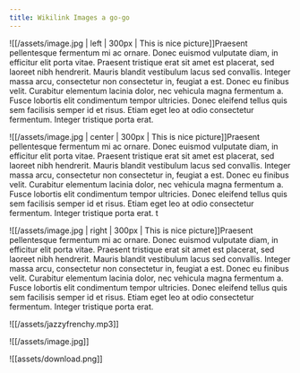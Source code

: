 ```yaml
---
title: Wikilink Images a go-go
---
```


![[/assets/image.jpg | left | 300px | This is nice picture]]Praesent pellentesque fermentum mi ac ornare. Donec euismod vulputate diam, in efficitur elit porta vitae. Praesent tristique erat sit amet est placerat, sed laoreet nibh hendrerit. Mauris blandit vestibulum lacus sed convallis. Integer massa arcu, consectetur non consectetur in, feugiat a est. Donec eu finibus velit. Curabitur elementum lacinia dolor, nec vehicula magna fermentum a. Fusce lobortis elit condimentum tempor ultricies. Donec eleifend tellus quis sem facilisis semper id et risus. Etiam eget leo at odio consectetur fermentum. Integer tristique porta erat.

![[/assets/image.jpg | center | 300px | This is nice picture]]Praesent pellentesque fermentum mi ac ornare. Donec euismod vulputate diam, in efficitur elit porta vitae. Praesent tristique erat sit amet est placerat, sed laoreet nibh hendrerit. Mauris blandit vestibulum lacus sed convallis. Integer massa arcu, consectetur non consectetur in, feugiat a est. Donec eu finibus velit. Curabitur elementum lacinia dolor, nec vehicula magna fermentum a. Fusce lobortis elit condimentum tempor ultricies. Donec eleifend tellus quis sem facilisis semper id et risus. Etiam eget leo at odio consectetur fermentum. Integer tristique porta erat.
t

![[/assets/image.jpg | right | 300px | This is nice picture]]Praesent pellentesque fermentum mi ac ornare. Donec euismod vulputate diam, in efficitur elit porta vitae. Praesent tristique erat sit amet est placerat, sed laoreet nibh hendrerit. Mauris blandit vestibulum lacus sed convallis. Integer massa arcu, consectetur non consectetur in, feugiat a est. Donec eu finibus velit. Curabitur elementum lacinia dolor, nec vehicula magna fermentum a. Fusce lobortis elit condimentum tempor ultricies. Donec eleifend tellus quis sem facilisis semper id et risus. Etiam eget leo at odio consectetur fermentum. Integer tristique porta erat.

![[/assets/jazzyfrenchy.mp3]]

![[/assets/image.jpg]]

![[assets/download.png]]